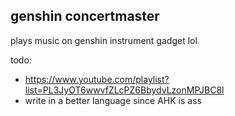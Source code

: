 ## genshin concertmaster

plays music on genshin instrument gadget lol

todo:

-   https://www.youtube.com/playlist?list=PL3JyOT6wwvfZLcPZ6BbydvLzonMPJBC8l
-   write in a better language since AHK is ass
